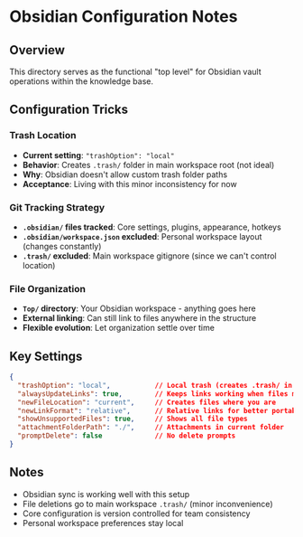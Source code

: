 # Obsidian Configuration Notes

## Overview
This directory serves as the functional "top level" for Obsidian vault operations within the knowledge base.

## Configuration Tricks

### Trash Location
- **Current setting**: `"trashOption": "local"`
- **Behavior**: Creates `.trash/` folder in main workspace root (not ideal)
- **Why**: Obsidian doesn't allow custom trash folder paths
- **Acceptance**: Living with this minor inconsistency for now

### Git Tracking Strategy
- **`.obsidian/` files tracked**: Core settings, plugins, appearance, hotkeys
- **`.obsidian/workspace.json` excluded**: Personal workspace layout (changes constantly)
- **`.trash/` excluded**: Main workspace gitignore (since we can't control location)

### File Organization
- **`Top/` directory**: Your Obsidian workspace - anything goes here
- **External linking**: Can still link to files anywhere in the structure
- **Flexible evolution**: Let organization settle over time

## Key Settings
```json
{
  "trashOption": "local",           // Local trash (creates .trash/ in main workspace)
  "alwaysUpdateLinks": true,        // Keeps links working when files move
  "newFileLocation": "current",     // Creates files where you are
  "newLinkFormat": "relative",      // Relative links for better portability
  "showUnsupportedFiles": true,     // Shows all file types
  "attachmentFolderPath": "./",     // Attachments in current folder
  "promptDelete": false             // No delete prompts
}
```

## Notes
- Obsidian sync is working well with this setup
- File deletions go to main workspace `.trash/` (minor inconvenience)
- Core configuration is version controlled for team consistency
- Personal workspace preferences stay local

